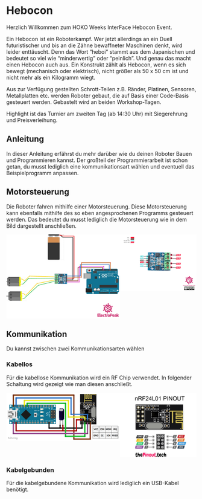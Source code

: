 # Hebocon

Herzlich Willkommen zum HOKO Weeks InterFace Hebocon Event.

Ein Hebocon ist ein Roboterkampf. Wer jetzt allerdings an ein Duell futuristischer und bis an die Zähne bewaffneter
Maschinen denkt, wird leider enttäuscht. Denn das Wort ”heboi” stammt aus dem Japanischen und bedeutet so viel wie
“minderwertig” oder “peinlich”. Und genau das macht einen Hebocon auch aus. Ein Konstrukt zählt als Hebocon, wenn es
sich bewegt (mechanisch oder elektrisch), nicht größer als 50 x 50 cm ist und nicht mehr als ein Kilogramm wiegt.

Aus zur Verfügung gestellten Schrott-Teilen z.B. Ränder, Platinen, Sensoren, Metallplatten etc. werden Roboter gebaut,
die auf Basis einer Code-Basis gesteuert werden. Gebastelt wird an beiden Workshop-Tagen.

Highlight ist das Turnier am zweiten Tag (ab 14:30 Uhr) mit Siegerehrung und Preisverleihung.

## Anleitung

In dieser Anleitung erfährst du mehr darüber wie du deinen Roboter Bauen und Programmieren kannst. Der großteil der
Programmierarbeit ist schon getan, du musst lediglich eine kommunikationsart wählen und eventuell das Beispielprogramm 
anpassen.

## Motorsteuerung

Die Roboter fahren mithilfe einer Motorsteuerung. Diese Motorsteuerung kann ebenfalls mithilfe des so eben
angesprochenen Programms gesteuert werden. Das bedeutet du musst lediglich die Motorsteuerung wie in dem Bild
dargestellt anschließen.

<div style="display: flex; flex-direction: row">
    <img src="schaltungen/L9110S schaltung.png" alt="Schaltung" height="60%" width="60%"/>
    <img src="schaltungen/L9110S pinout.png" alt="Schaltung" height="40%" width="40%"/>
</div>

## Kommunikation

Du kannst zwischen zwei Kommunikationsarten wählen

### Kabellos

Für die kabellose Kommunikation wird ein RF Chip verwendet. In folgender Schaltung wird gezeigt wie man diesen
anschließt.

<div style="display: flex; flex-direction: row">
    <img src="schaltungen/nRF24l01 schaltung.png" alt="Schaltung" height="60%" width="60%"/>
    <img src="schaltungen/nRF24l01 pinout.png" alt="Schaltung" height="40%" width="40%"/>
</div>

### Kabelgebunden

Für die kabelgebundene Kommunikation wird lediglich ein USB-Kabel benötigt.
